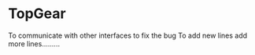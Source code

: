 # TopGear
To communicate with other interfaces
to fix the bug
To add new lines
add more lines.........
